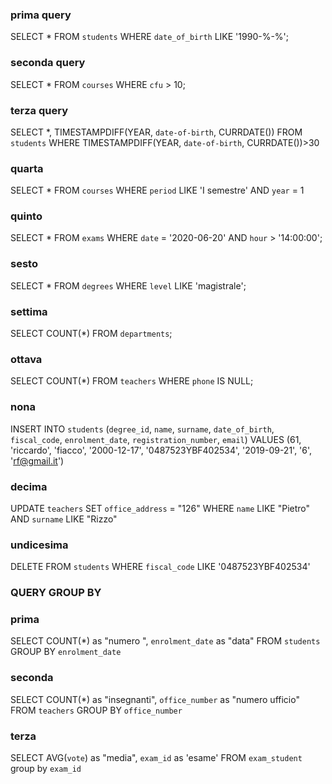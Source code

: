### prima query

SELECT *
FROM `students`
WHERE `date_of_birth` LIKE '1990-%-%';

### seconda query

SELECT *
FROM `courses`
WHERE `cfu` > 10;

### terza query


SELECT *, TIMESTAMPDIFF(YEAR, `date-of-birth`, CURRDATE())
FROM `students`
WHERE TIMESTAMPDIFF(YEAR, `date-of-birth`, CURRDATE())>30

### quarta 
SELECT *
FROM `courses`
WHERE `period` LIKE 'I semestre' 
AND `year` = 1 

### quinto

SELECT *
FROM `exams`
WHERE `date` = '2020-06-20'
AND `hour` > '14:00:00';

### sesto

SELECT *
FROM `degrees`
WHERE `level` LIKE 'magistrale';

### settima

SELECT COUNT(*)
FROM `departments`;

###  ottava
SELECT COUNT(*)
FROM `teachers`
WHERE `phone` IS NULL;

### nona
INSERT INTO `students` (`degree_id`, `name`, `surname`, `date_of_birth`, `fiscal_code`, `enrolment_date`, `registration_number`, `email`)
VALUES (61, 'riccardo', 'fiacco', '2000-12-17', '0487523YBF402534', '2019-09-21', '6', 'rf@gmail.it')

### decima
UPDATE `teachers`
SET `office_address` = "126"
WHERE `name` LIKE "Pietro" AND `surname` LIKE "Rizzo"

### undicesima
DELETE
FROM `students`
WHERE `fiscal_code` LIKE '0487523YBF402534'

### QUERY GROUP BY
### prima
SELECT COUNT(*) as "numero ", `enrolment_date` as "data"
FROM `students`
GROUP BY `enrolment_date`

### seconda
SELECT COUNT(*) as "insegnanti", `office_number` as "numero ufficio"
FROM `teachers`
GROUP BY `office_number`

### terza
SELECT AVG(`vote`) as "media", `exam_id` as 'esame'
FROM `exam_student`
group by `exam_id`
